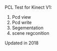 PCL Test for Kinect V1:

1. Pcd view
2. Pcd write
3. Segementation
4. scene regconition

Updated in 2018
